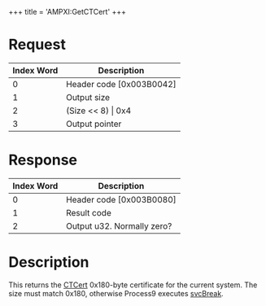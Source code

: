 +++
title = 'AMPXI:GetCTCert'
+++

# Request

| Index Word | Description                |
|------------|----------------------------|
| 0          | Header code \[0x003B0042\] |
| 1          | Output size                |
| 2          | (Size \<\< 8) \| 0x4       |
| 3          | Output pointer             |

# Response

| Index Word | Description                |
|------------|----------------------------|
| 0          | Header code \[0x003B0080\] |
| 1          | Result code                |
| 2          | Output u32. Normally zero? |

# Description

This returns the [CTCert](CTCert "wikilink") 0x180-byte certificate for
the current system. The size must match 0x180, otherwise Process9
executes [svcBreak](SVC "wikilink").